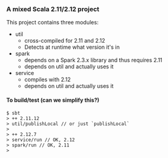 ### A mixed Scala 2.11/2.12 project

This project contains three modules:

* util
  * cross-compiled for 2.11 and 2.12
  * Detects at runtime what version it's in
* spark
  * depends on a Spark 2.3.x library and thus requires 2.11
  * depends on util and actually uses it
* service 
  * compiles with 2.12
  * depends on util and actually uses it

#### To build/test (can we simplify this?) ####
```
$ sbt
> ++ 2.11.12
> util/publishLocal // or just `publishLocal`
>
> ++ 2.12.7
> service/run // OK, 2.12
> spark/run // OK, 2.11 
> 
```